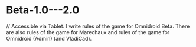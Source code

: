 # Beta-1.0---2.0

// Accessible via Tablet. I write rules of the game for Omnidroid Beta. There are also rules of the game for Marechaux and rules of the game for Omnidroid (Admin) (and VladiCad). 
